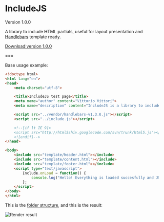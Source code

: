 IncludeJS
=========

Version 1.0.0

A library to include HTML partials, useful for layout presentation and [Handlebars][handlebars] template ready.

[Download version 1.0.0][release]

===

Base usage example:

```html
<!doctype html>
<html lang="en">
<head>
    <meta charset="utf-8">

    <title>IncludeJS test page</title>
    <meta name="author" content="Vittorio Vittori">
    <meta name="description" content="IncludeJS is a library to include HTML partials, useful for static templates">

    <script src="../vendor/handlebars-v1.3.0.js"></script>
    <script src="../include.js"></script>

    <!--[if lt IE 9]>
    <script src="http://html5shiv.googlecode.com/svn/trunk/html5.js"></script>
    <![endif]-->
</head>

<body>
    <include src="template/header.html"></include>
    <include src="template/content.html"></include>
    <include src="template/footer.html"></include>
    <script type="text/javascript">
        Include.onLoad = function() {
            console.log("Hello! Everything is loaded succesfully and JS can be executed with happyness!");
        };
    </script>
</body>
</html>
```

This is the [folder structure][folder], and this is the result:

![Render result][image]

[release]: https://github.com/vitto/includejs/releases/download/1.0.0/include-v1.0.0.js
[image]: https://imagizer.imageshack.us/v2/728x214q90/661/eRzoBc.png
[folder]: https://github.com/vitto/includejs/tree/master/test
[handlebars]: http://handlebarsjs.com
